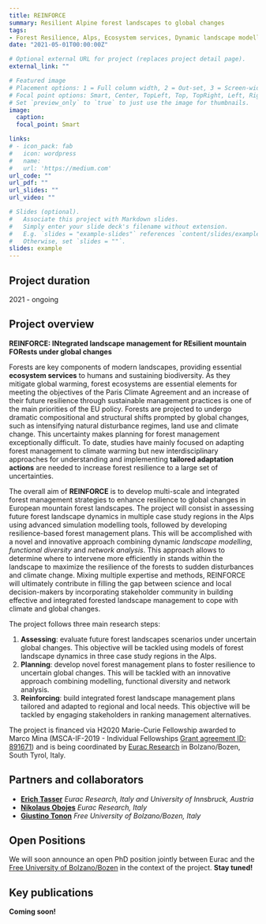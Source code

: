 ```yaml
---
title: REINFORCE
summary: Resilient Alpine forest landscapes to global changes
tags:
- Forest Resilience, Alps, Ecosystem services, Dynamic landscape modelling
date: "2021-05-01T00:00:00Z"

# Optional external URL for project (replaces project detail page).
external_link: ""

# Featured image
# Placement options: 1 = Full column width, 2 = Out-set, 3 = Screen-width
# Focal point options: Smart, Center, TopLeft, Top, TopRight, Left, Right, BottomLeft, Bottom, BottomRight
# Set `preview_only` to `true` to just use the image for thumbnails.
image:
  caption:
  focal_point: Smart

links:
# - icon_pack: fab
#   icon: wordpress
#   name: 
#   url: 'https://medium.com'
url_code: ""
url_pdf: ""
url_slides: ""
url_video: ""

# Slides (optional).
#   Associate this project with Markdown slides.
#   Simply enter your slide deck's filename without extension.
#   E.g. `slides = "example-slides"` references `content/slides/example-slides.md`.
#   Otherwise, set `slides = ""`.
slides: example
---
```


## Project duration
2021 - ongoing


## Project overview
**REINFORCE: INtegrated landscape management for REsilient mountain FORests under global changes**

Forests are key components of modern landscapes, providing essential **ecosystem services** to humans and sustaining biodiversity. As they mitigate global warming, forest ecosystems are essential elements for meeting the objectives of the Paris Climate Agreement and an increase of their future resilience through sustainable management practices is one of the main priorities of the EU policy. Forests are projected to undergo dramatic compositional and structural shifts prompted by global changes, such as intensifying natural disturbance regimes, land use and climate change. This uncertainty makes planning for forest management exceptionally difficult. To date, studies have mainly focused on adapting forest management to climate warming but new interdisciplinary approaches for understanding and implementing **tailored adaptation actions** are needed to increase forest resilience to a large set of uncertainties. 

The overall aim of **REINFORCE** is to develop multi-scale and integrated forest management strategies to enhance resilience to global changes in European mountain forest landscapes. The project will consist in assessing future forest landscape dynamics in multiple case study regions in the Alps using advanced simulation modelling tools, followed by developing resilience-based forest management plans. This will be accomplished with a novel and innovative approach combining dynamic *landscape modelling*, *functional diversity* and *network analysis*. This approach allows to determine where to intervene more efficiently in stands within the landscape to maximize the resilience of the forests to sudden disturbances and climate change. Mixing multiple expertise and methods, REINFORCE will ultimately contribute in filling the gap between science and local decision-makers by incorporating stakeholder community in building effective and integrated forested landscape management to cope with climate and global changes.


The project follows three main research steps:
 1. **Assessing**: evaluate future forest landscapes scenarios under uncertain global changes. This objective will be tackled using models of forest landscape dynamics in three case study regions in the Alps.
 2. **Planning**: develop novel forest management plans to foster resilience to uncertain global changes. This will be tackled with an innovative approach combining modelling, functional diversity and network analysis.
 3. **Reinforcing**: build integrated forest landscape management plans tailored and adapted to regional and local needs. This objective will be tackled by engaging stakeholders in ranking management alternatives.



The project is financed via H2020 Marie-Curie Fellowship awarded to Marco Mina (MSCA-IF-2019 - Individual Fellowships [Grant agreement ID: 891671](https://cordis.europa.eu/project/id/891671)) and is being coordinated by [Eurac Research](https://www.eurac.edu/en/pages/default.aspx) in Bolzano/Bozen, South Tyrol, Italy. 

## Partners and collaborators

 - [**Erich Tasser**](https://www.eurac.edu/en/research/mountains/alpenv/staff/Pages/staffdetails.aspx?persId=38) *Eurac Research, Italy and University of Innsbruck, Austria* 
 - [**Nikolaus Obojes**](https://www.eurac.edu/en/research/mountains/alpenv/staff/Pages/staffdetails.aspx?persId=19963) *Eurac Research, Italy*
 - [**Giustino Tonon**](https://www.unibz.it/it/faculties/sciencetechnology/academic-staff/person/21255-giustino-tonon) *Free University of Bolzano/Bozen, Italy*

## Open Positions 

We will soon announce an open PhD position jointly between Eurac and the [Free University of Bolzano/Bozen](https://www.unibz.it/en/faculties/sciencetechnology/phd-mountain-environment-agriculture/) in the context of the project. **Stay tuned!**

## Key publications

**Coming soon!**
